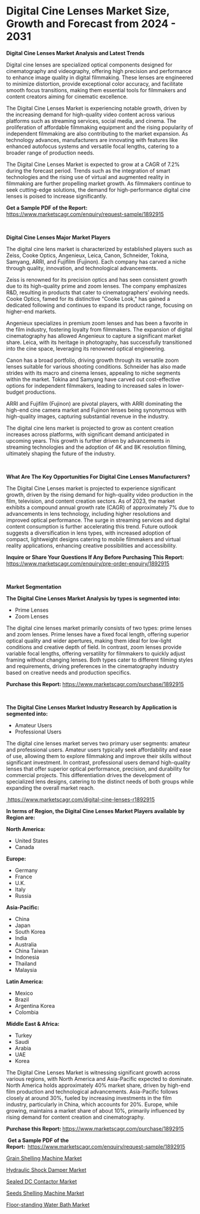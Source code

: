<p><h1>Digital Cine Lenses Market Size, Growth and Forecast from 2024 - 2031</h1></p><p><strong>Digital Cine Lenses Market Analysis and Latest Trends</strong></p>
<p><p>Digital cine lenses are specialized optical components designed for cinematography and videography, offering high precision and performance to enhance image quality in digital filmmaking. These lenses are engineered to minimize distortion, provide exceptional color accuracy, and facilitate smooth focus transitions, making them essential tools for filmmakers and content creators aiming for cinematic excellence.</p><p>The Digital Cine Lenses Market is experiencing notable growth, driven by the increasing demand for high-quality video content across various platforms such as streaming services, social media, and cinema. The proliferation of affordable filmmaking equipment and the rising popularity of independent filmmaking are also contributing to the market expansion. As technology advances, manufacturers are innovating with features like enhanced autofocus systems and versatile focal lengths, catering to a broader range of production needs.</p><p>The Digital Cine Lenses Market is expected to grow at a CAGR of 7.2% during the forecast period. Trends such as the integration of smart technologies and the rising use of virtual and augmented reality in filmmaking are further propelling market growth. As filmmakers continue to seek cutting-edge solutions, the demand for high-performance digital cine lenses is poised to increase significantly.</p></p>
<p><strong>Get a Sample PDF of the Report:&nbsp;</strong> <a href="https://www.marketscagr.com/enquiry/request-sample/1892915?utm_campaign=1683&utm_medium=2&utm_source=Github&utm_content=ia&utm_term=24102024&utm_id=digital-cine-lenses">https://www.marketscagr.com/enquiry/request-sample/1892915</a></p>
<p>&nbsp;</p>
<p><strong>Digital Cine Lenses Major Market Players</strong></p>
<p><p>The digital cine lens market is characterized by established players such as Zeiss, Cooke Optics, Angenieux, Leica, Canon, Schneider, Tokina, Samyang, ARRI, and Fujifilm (Fujinon). Each company has carved a niche through quality, innovation, and technological advancements.</p><p>Zeiss is renowned for its precision optics and has seen consistent growth due to its high-quality prime and zoom lenses. The company emphasizes R&D, resulting in products that cater to cinematographers’ evolving needs. Cooke Optics, famed for its distinctive "Cooke Look," has gained a dedicated following and continues to expand its product range, focusing on higher-end markets.</p><p>Angenieux specializes in premium zoom lenses and has been a favorite in the film industry, fostering loyalty from filmmakers. The expansion of digital cinematography has allowed Angenieux to capture a significant market share. Leica, with its heritage in photography, has successfully transitioned into the cine space, leveraging its renowned optical engineering.</p><p>Canon has a broad portfolio, driving growth through its versatile zoom lenses suitable for various shooting conditions. Schneider has also made strides with its macro and cinema lenses, appealing to niche segments within the market. Tokina and Samyang have carved out cost-effective options for independent filmmakers, leading to increased sales in lower-budget productions.</p><p>ARRI and Fujifilm (Fujinon) are pivotal players, with ARRI dominating the high-end cine camera market and Fujinon lenses being synonymous with high-quality images, capturing substantial revenue in the industry.</p><p>The digital cine lens market is projected to grow as content creation increases across platforms, with significant demand anticipated in upcoming years. This growth is further driven by advancements in streaming technologies and the adoption of 4K and 8K resolution filming, ultimately shaping the future of the industry.</p></p>
<p>&nbsp;</p>
<p><strong>What Are The Key Opportunities For Digital Cine Lenses Manufacturers?</strong></p>
<p><p>The Digital Cine Lenses market is projected to experience significant growth, driven by the rising demand for high-quality video production in the film, television, and content creation sectors. As of 2023, the market exhibits a compound annual growth rate (CAGR) of approximately 7% due to advancements in lens technology, including higher resolutions and improved optical performance. The surge in streaming services and digital content consumption is further accelerating this trend. Future outlook suggests a diversification in lens types, with increased adoption of compact, lightweight designs catering to mobile filmmakers and virtual reality applications, enhancing creative possibilities and accessibility.</p></p>
<p><strong>Inquire or Share Your Questions If Any Before Purchasing This Report:</strong> <a href="https://www.marketscagr.com/enquiry/pre-order-enquiry/1892915?utm_campaign=1683&utm_medium=2&utm_source=Github&utm_content=ia&utm_term=24102024&utm_id=digital-cine-lenses">https://www.marketscagr.com/enquiry/pre-order-enquiry/1892915</a></p>
<p>&nbsp;</p>
<p><strong>Market Segmentation</strong></p>
<p><strong>The Digital Cine Lenses Market Analysis by types is segmented into:</strong></p>
<p><ul><li>Prime Lenses</li><li>Zoom Lenses</li></ul></p>
<p><p>The digital cine lenses market primarily consists of two types: prime lenses and zoom lenses. Prime lenses have a fixed focal length, offering superior optical quality and wider apertures, making them ideal for low-light conditions and creative depth of field. In contrast, zoom lenses provide variable focal lengths, offering versatility for filmmakers to quickly adjust framing without changing lenses. Both types cater to different filming styles and requirements, driving preferences in the cinematography industry based on creative needs and production specifics.</p></p>
<p><strong>Purchase this Report:&nbsp;</strong><a href="https://www.marketscagr.com/purchase/1892915?utm_campaign=1683&utm_medium=2&utm_source=Github&utm_content=ia&utm_term=24102024&utm_id=digital-cine-lenses">https://www.marketscagr.com/purchase/1892915</a></p>
<p>&nbsp;</p>
<p><strong>The Digital Cine Lenses Market Industry Research by Application is segmented into:</strong></p>
<p><ul><li>Amateur Users</li><li>Professional Users</li></ul></p>
<p><p>The digital cine lenses market serves two primary user segments: amateur and professional users. Amateur users typically seek affordability and ease of use, allowing them to explore filmmaking and improve their skills without significant investment. In contrast, professional users demand high-quality lenses that offer superior optical performance, precision, and durability for commercial projects. This differentiation drives the development of specialized lens designs, catering to the distinct needs of both groups while expanding the overall market reach.</p></p>
<p><a href="https://www.marketscagr.com/digital-cine-lenses-r1892915?utm_campaign=1683&utm_medium=2&utm_source=Github&utm_content=ia&utm_term=24102024&utm_id=digital-cine-lenses">&nbsp;https://www.marketscagr.com/digital-cine-lenses-r1892915</a></p>
<p><strong>In terms of Region, the Digital Cine Lenses Market Players available by Region are:</strong></p>
<p>
    <p> <strong> North America: </strong>
        <ul>
            <li>United States</li>
            <li>Canada</li>
        </ul>
        </p> 
    <p> <strong> Europe: </strong>
        <ul>
            <li>Germany</li>
            <li>France</li>
            <li>U.K.</li>
            <li>Italy</li>
            <li>Russia</li>
        </ul>
        </p> 
    <p> <strong> Asia-Pacific: </strong>
        <ul>
            <li>China</li>
            <li>Japan</li>
            <li>South Korea</li>
            <li>India</li>
            <li>Australia</li>
            <li>China Taiwan</li>
            <li>Indonesia</li>
            <li>Thailand</li>
            <li>Malaysia</li>
        </ul>
        </p> 
    <p> <strong> Latin America: </strong>
        <ul>
            <li>Mexico</li>
            <li>Brazil</li>
            <li>Argentina Korea</li>
            <li>Colombia</li>
        </ul>
        </p> 
    <p> <strong> Middle East & Africa: </strong>
        <ul>
            <li>Turkey</li>
            <li>Saudi</li>
            <li>Arabia</li>
            <li>UAE</li>
            <li>Korea</li>
        </ul>
    </p>
    </p>
<p><p>The Digital Cine Lenses Market is witnessing significant growth across various regions, with North America and Asia-Pacific expected to dominate. North America holds approximately 40% market share, driven by high-end film production and technological advancements. Asia-Pacific follows closely at around 30%, fueled by increasing investments in the film industry, particularly in China, which accounts for 20%. Europe, while growing, maintains a market share of about 10%, primarily influenced by rising demand for content creation and cinematography.</p></p>
<p><strong>Purchase this Report: </strong><a href="https://www.marketscagr.com/purchase/1892915?utm_campaign=1683&utm_medium=2&utm_source=Github&utm_content=ia&utm_term=24102024&utm_id=digital-cine-lenses">https://www.marketscagr.com/purchase/1892915</a></p>
<p>&nbsp;<strong>Get a Sample PDF of the Report:&nbsp;&nbsp;</strong><a href="https://www.marketscagr.com/enquiry/request-sample/1892915?utm_campaign=1683&utm_medium=2&utm_source=Github&utm_content=ia&utm_term=24102024&utm_id=digital-cine-lenses">https://www.marketscagr.com/enquiry/request-sample/1892915</a></p>
<p><strong></strong></p>
<p><p><a href="https://www.linkedin.com/pulse/global-grain-shelling-machine-market-trends-innovations-forward-looking-zgadf?utm_campaign=1683&utm_medium=2&utm_source=Github&utm_content=ia&utm_term=24102024&utm_id=digital-cine-lenses">Grain Shelling Machine Market</a></p><p><a href="https://www.linkedin.com/pulse/hydraulic-shock-damper-value-chain-analysis-from-raw-materials-ol8af?utm_campaign=1683&utm_medium=2&utm_source=Github&utm_content=ia&utm_term=24102024&utm_id=digital-cine-lenses">Hydraulic Shock Damper Market</a></p><p><a href="https://www.linkedin.com/pulse/sealed-dc-contactor-market-indicators-size-regional-breakdown-d1lpc?utm_campaign=1683&utm_medium=2&utm_source=Github&utm_content=ia&utm_term=24102024&utm_id=digital-cine-lenses">Sealed DC Contactor Market</a></p><p><a href="https://www.linkedin.com/pulse/decoding-seeds-shelling-machine-market-signals-growth-algorithms-oblpf?utm_campaign=1683&utm_medium=2&utm_source=Github&utm_content=ia&utm_term=24102024&utm_id=digital-cine-lenses">Seeds Shelling Machine Market</a></p><p><a href="https://www.linkedin.com/pulse/insights-floor-standing-water-bath-market-size-which-expanding-15kaf?utm_campaign=1683&utm_medium=2&utm_source=Github&utm_content=ia&utm_term=24102024&utm_id=digital-cine-lenses">Floor-standing Water Bath Market</a></p></p>